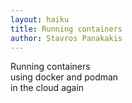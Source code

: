 ```yaml
---
layout: haiku
title: Running containers
author: Stavros Panakakis
---
```


Running containers <br>
using docker and podman <br> 
in the cloud again <br>
